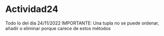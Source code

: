 # Actividad24
Todo lo del día 24/11/2022
IMPORTANTE: Una tupla no se puede ordenar, añadir o eliminar porque carece de estos métodos
